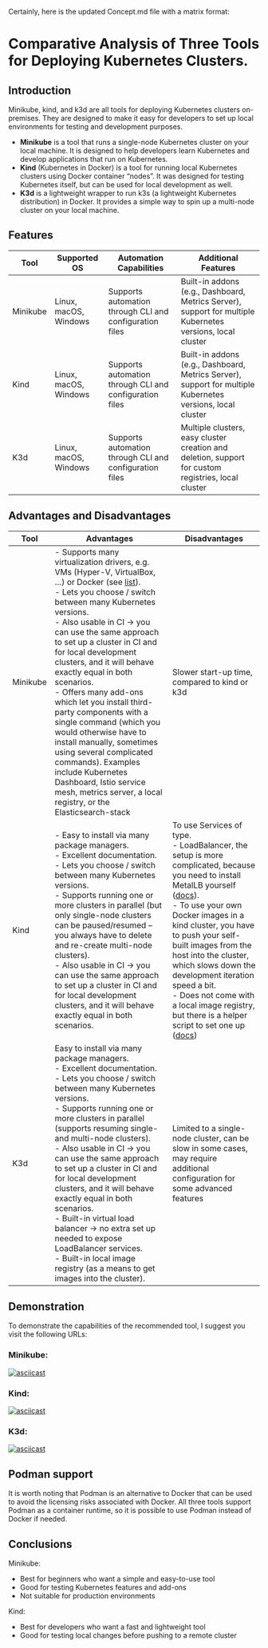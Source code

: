 Certainly, here is the updated Concept.md file with a matrix format:

# Comparative Analysis of Three Tools for Deploying Kubernetes Clusters.
## Introduction
Minikube, kind, and k3d are all tools for deploying Kubernetes clusters on-premises. They are designed to make it easy for developers to set up local environments for testing and development purposes.

* **Minikube** is a tool that runs a single-node Kubernetes cluster on your local machine. It is designed to help developers learn Kubernetes and develop applications that run on Kubernetes.
* **Kind** (Kubernetes in Docker) is a tool for running local Kubernetes clusters using Docker container “nodes”. It was designed for testing Kubernetes itself, but can be used for local development as well.
* **K3d** is a lightweight wrapper to run k3s (a lightweight Kubernetes distribution) in Docker. It provides a simple way to spin up a multi-node cluster on your local machine.

## Features

| Tool     | Supported OS  | Automation Capabilities | Additional Features                                               |
| -------- | --------------| ----------------------- | ------------------------------------------------------------------|
| Minikube | Linux, macOS, Windows | Supports automation through CLI and configuration files | Built-in addons (e.g., Dashboard, Metrics Server), support for multiple Kubernetes versions, local cluster |
| Kind     | Linux, macOS, Windows | Supports automation through CLI and configuration files | Built-in addons (e.g., Dashboard, Metrics Server), support for multiple Kubernetes versions, local cluster |
| K3d      | Linux, macOS, Windows | Supports automation through CLI and configuration files | Multiple clusters, easy cluster creation and deletion, support for custom registries, local cluster |

## Advantages and Disadvantages

| Tool | Advantages | Disadvantages |
| -------- | ---------- | ------------- |
| Minikube | - Supports many virtualization drivers, e.g. VMs (Hyper-V, VirtualBox, …) or Docker (see [list](https://minikube.sigs.k8s.io/docs/drivers/)).<br> - Lets you choose / switch between many Kubernetes versions.<br> - Also usable in CI -> you can use the same approach to set up a cluster in CI and for local development clusters, and it will behave exactly equal in both scenarios.<br> - Offers many add-ons which let you install third-party components with a single command (which you would otherwise have to install manually, sometimes using several complicated commands). Examples include Kubernetes Dashboard, Istio service mesh, metrics server, a local registry, or the Elasticsearch-stack | Slower start-up time, compared to kind or k3d |
| Kind | - Easy to install via many package managers.<br> - Excellent documentation.<br> - Lets you choose / switch between many Kubernetes versions.<br> - Supports running one or more clusters in parallel (but only single-node clusters can be paused/resumed – you always have to delete and re-create multi-node clusters).<br> - Also usable in CI -> you can use the same approach to set up a cluster in CI and for local development clusters, and it will behave exactly equal in both scenarios. | To use Services of type.<br> - LoadBalancer, the setup is more complicated, because you need to install MetalLB yourself ([docs](https://kind.sigs.k8s.io/docs/user/loadbalancer/)).<br> - To use your own Docker images in a kind cluster, you have to push your self-built images from the host into the cluster, which slows down the development iteration speed a bit.<br> - Does not come with a local image registry, but there is a helper script to set one up ([docs](https://kind.sigs.k8s.io/docs/user/local-registry/)) |
| K3d | Easy to install via many package managers.<br> - Excellent documentation.<br> - Lets you choose / switch between many Kubernetes versions.<br> - Supports running one or more clusters in parallel (supports resuming single- and multi-node clusters).<br> - Also usable in CI -> you can use the same approach to set up a cluster in CI and for local development clusters, and it will behave exactly equal in both scenarios.<br> - Built-in virtual load balancer -> no extra set up needed to expose LoadBalancer services.<br> - Built-in local image registry (as a means to get images into the cluster). | Limited to a single-node cluster, can be slow in some cases, may require additional configuration for some advanced features | To use your own Docker images in a k3d cluster, you have to push your self-built images from the host into the cluster, which slows down the development iteration speed a bit |

## Demonstration
To demonstrate the capabilities of the recommended tool, I suggest you visit the following URLs:
### Minikube:
[![asciicast](https://asciinema.org/a/583952.svg)](https://asciinema.org/a/583952)

### Kind:
[![asciicast](https://asciinema.org/a/583969.svg)](https://asciinema.org/a/583969)

### K3d:
[![asciicast](https://asciinema.org/a/583962.svg)](https://asciinema.org/a/583962)

## Podman support
It is worth noting that Podman is an alternative to Docker that can be used to avoid the licensing risks associated with Docker. All three tools support Podman as a container runtime, so it is possible to use Podman instead of Docker if needed.

## Conclusions
Minikube:
* Best for beginners who want a simple and easy-to-use tool
* Good for testing Kubernetes features and add-ons
* Not suitable for production environments

Kind:
* Best for developers who want a fast and lightweight tool
* Good for testing local changes before pushing to a remote cluster